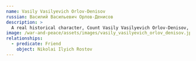 ```yaml
---
name: Vasily Vasilyevich Orlov-Denisov
russian: Василий Васильевич Орлов-Денисов
description: >
  A real historical character, Count Vasily Vasilyevich Orlov-Denisov, often referred simply as Vas’ka (or Waska), is a Hussar commander. During their staying in the German village of Saltzeneck he lives with Nikolai Rostov under the same roof. He's described as a short man with a bright face and black eyes, hair and mustache. He has some problems pronouncing the letter R. He's often compared by literary critics to Dolokhov, of whom he is the complete opposite.
image: /war-and-peace/assets/images/vasily_vasilyevich_orlov_denisov.jpg
relationships:
  - predicate: Friend
    object: Nikolai Ilyich Rostov
---
```

